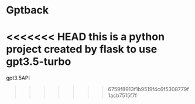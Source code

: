 # Gptback
<<<<<<< HEAD
this is a python project created by flask to use gpt3.5-turbo
=======
gpt3.5API
>>>>>>> 6759f8913f1b9519f4c6f5308779f1acb7515f7f
